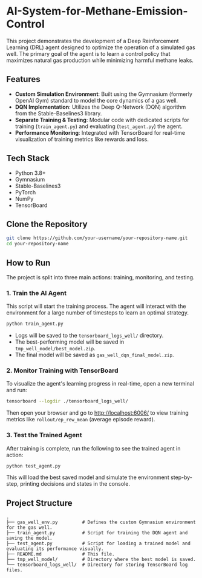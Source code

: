 # AI-System-for-Methane-Emission-Control

This project demonstrates the development of a Deep Reinforcement Learning (DRL) agent designed to optimize the operation of a simulated gas well. The primary goal of the agent is to learn a control policy that maximizes natural gas production while minimizing harmful methane leaks.

## Features

- **Custom Simulation Environment**: Built using the Gymnasium (formerly OpenAI Gym) standard to model the core dynamics of a gas well.
- **DQN Implementation**: Utilizes the Deep Q-Network (DQN) algorithm from the Stable-Baselines3 library.
- **Separate Training & Testing**: Modular code with dedicated scripts for training (`train_agent.py`) and evaluating (`test_agent.py`) the agent.
- **Performance Monitoring**: Integrated with TensorBoard for real-time visualization of training metrics like rewards and loss.

## Tech Stack

- Python 3.8+
- Gymnasium
- Stable-Baselines3
- PyTorch
- NumPy
- TensorBoard

## Clone the Repository

```bash
git clone https://github.com/your-username/your-repository-name.git
cd your-repository-name
```

## How to Run

The project is split into three main actions: training, monitoring, and testing.

### 1. Train the AI Agent

This script will start the training process. The agent will interact with the environment for a large number of timesteps to learn an optimal strategy.

```bash
python train_agent.py
```

- Logs will be saved to the `tensorboard_logs_well/` directory.
- The best-performing model will be saved in `tmp_well_model/best_model.zip`.
- The final model will be saved as `gas_well_dqn_final_model.zip`.

### 2. Monitor Training with TensorBoard

To visualize the agent's learning progress in real-time, open a new terminal and run:

```bash
tensorboard --logdir ./tensorboard_logs_well/
```

Then open your browser and go to [http://localhost:6006/](http://localhost:6006/) to view training metrics like `rollout/ep_rew_mean` (average episode reward).

### 3. Test the Trained Agent

After training is complete, run the following to see the trained agent in action:

```bash
python test_agent.py
```

This will load the best saved model and simulate the environment step-by-step, printing decisions and states in the console.

## Project Structure

```
.
├── gas_well_env.py         # Defines the custom Gymnasium environment for the gas well.
├── train_agent.py          # Script for training the DQN agent and saving the model.
├── test_agent.py           # Script for loading a trained model and evaluating its performance visually.
├── README.md               # This file.
├── tmp_well_model/         # Directory where the best model is saved.
└── tensorboard_logs_well/  # Directory for storing TensorBoard log files.
```
